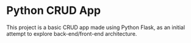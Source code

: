 # Python CRUD App

This project is a basic CRUD app made using Python Flask, as an initial attempt to explore back-end/front-end architecture.
